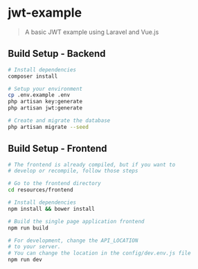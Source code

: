 # jwt-example

> A basic JWT example using Laravel and Vue.js

## Build Setup - Backend

``` bash
# Install dependencies
composer install

# Setup your environment
cp .env.example .env
php artisan key:generate
php artisan jwt:generate

# Create and migrate the database
php artisan migrate --seed
```

## Build Setup - Frontend
``` bash
# The frontend is already compiled, but if you want to
# develop or recompile, follow those steps

# Go to the frontend directory
cd resources/frontend

# Install dependencies
npm install && bower install

# Build the single page application frontend
npm run build

# For development, change the API_LOCATION
# to your server.
# You can change the location in the config/dev.env.js file
npm run dev
```
